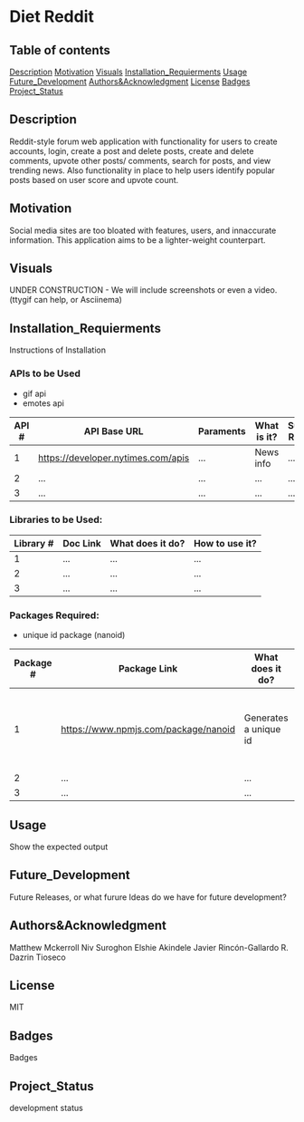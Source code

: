 # Diet Reddit

## Table of contents

[Description](#Description)
[Motivation](#Motivation)
[Visuals](#Visuals)
[Installation_Requierments](#Installation_Requierments)
[Usage](#Usage)
[Future_Development](#Future_Development)
[Authors&Acknowledgment](#Authors&Acknowledgment)
[License](#License)
[Badges](#Badges)
[Project_Status](#Project_Status)

## Description

Reddit-style forum web application with functionality for users to create accounts, login, create a post and delete posts, create and delete comments, upvote other posts/ comments, search for posts, and view trending news. Also functionality in place to help users identify popular posts based on user score and upvote count.

## Motivation

Social media sites are too bloated with features, users, and innaccurate information. This application aims to be a lighter-weight counterpart. 

## Visuals

UNDER CONSTRUCTION - We will include screenshots or even a video. (ttygif can help, or Asciinema)

## Installation_Requierments

Instructions of Installation

### APIs to be Used

- gif api
- emotes api

| API # | API Base URL | Paraments | What is it? | Successful Response? |
| ----- | ------------ | --------- | ----------- | -------------------- |
| 1 | https://developer.nytimes.com/apis | ... | News info | ... |	
| 2	| ... | ... | ... | ... |			
| 3	| ... | ... | ... | ... |			

### Libraries to be Used:

| Library # | Doc Link | What does it do? | How to use it? |
| --------- | -------- | ---------------- | -------------- |
| 1	| ... | ... | ... |		
| 2 | ... | ... | ... |				
| 3 | ... | ... | ... |			

### Packages Required:

- unique id package (nanoid)

| Package # | Package Link | What does it do? | How to use it? |
| --------- | ------------ | ---------------- | -------------- |
| 1	| https://www.npmjs.com/package/nanoid | Generates a unique id | Use it to identify and distinguish between different models |
| 2	| ... | ... | ... |	
| 3	| ... | ... | ... |		



## Usage

Show the expected output

## Future_Development

Future Releases, or what furure Ideas do we have for future development?

## Authors&Acknowledgment

Matthew Mckerroll
Niv Suroghon
Elshie Akindele
Javier Rincón-Gallardo R.
Dazrin Tioseco

## License

MIT

## Badges

Badges

## Project_Status

development status